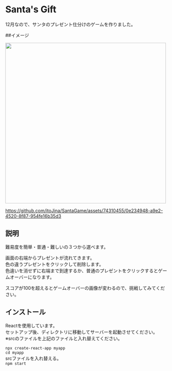 # Santa's Gift

12月なので、サンタのプレゼント仕分けのゲームを作りました。

##イメージ

<img src="https://github.com/itoJina/SantaGame/assets/74310455/f497270a-6981-4e82-93ce-29b089a273cf" width="500">


https://github.com/itoJina/SantaGame/assets/74310455/0e234948-a9e2-4520-8f87-954fe16b35d3



## 説明

難易度を簡単・普通・難しいの３つから選べます。

画面の右端からプレゼントが流れてきます。<br>
色の違うプレゼントをクリックして削除します。<br>
色違いを消せずに右端まで到達するか、普通のプレゼントをクリックするとゲームオーバーになります。<br>

スコアが100を超えるとゲームオーバーの画像が変わるので、挑戦してみてください。

## インストール

Reactを使用しています。 <br>
セットアップ後、ディレクトリに移動してサーバーを起動させてください。　<br>
※srcのファイルを上記のファイルと入れ替えてください。

`npx create-react-app myapp` <br>
`cd myapp` <br>
srcファイルを入れ替える。 <br>
`npm start`
